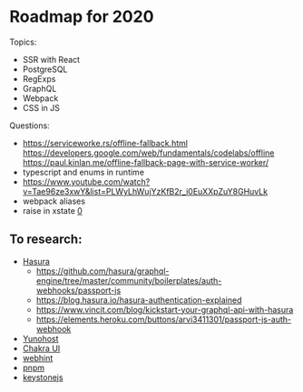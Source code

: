 # Roadmap for 2020

Topics:

- SSR with React
- PostgreSQL
- RegExps
- GraphQL
- Webpack
- CSS in JS

Questions:

- https://serviceworke.rs/offline-fallback.html https://developers.google.com/web/fundamentals/codelabs/offline https://paul.kinlan.me/offline-fallback-page-with-service-worker/
- typescript and enums in runtime
- https://www.youtube.com/watch?v=Tae96ze3xwY&list=PLWyLhWujYzKfB2r_i0EuXXpZuY8GHuvLk
- webpack aliases
- raise in xstate [0](https://spectrum.chat/statecharts/general/understanding-the-actor-model~e5e5f114-c27e-4524-813d-c8af808987dd)

## To research:

- [Hasura](https://hasura.io/)
  - https://github.com/hasura/graphql-engine/tree/master/community/boilerplates/auth-webhooks/passport-js
  - https://blog.hasura.io/hasura-authentication-explained
  - https://www.vincit.com/blog/kickstart-your-graphql-api-with-hasura
  - https://elements.heroku.com/buttons/arvi3411301/passport-js-auth-webhook
- [Yunohost](https://yunohost.org/#/)
- [Chakra UI](https://chakra-ui.com/)
- [webhint](https://webhint.io/)
- [pnpm](https://pnpm.js.org/)
- [keystonejs](https://www.keystonejs.com/)
